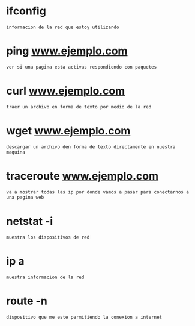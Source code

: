 # ifconfig
    informacion de la red que estoy utilizando
# ping www.ejemplo.com
    ver si una pagina esta activas respondiendo con paquetes
# curl www.ejemplo.com
    traer un archivo en forma de texto por medio de la red
# wget www.ejemplo.com
    descargar un archivo den forma de texto directamente en nuestra maquina
# traceroute www.ejemplo.com
    va a mostrar todas las ip por donde vamos a pasar para conectarnos a una pagina web
# netstat -i
    muestra los dispositivos de red
# ip a
    muestra informacion de la red
# route -n
    dispositivo que me este permitiendo la conexion a internet
    